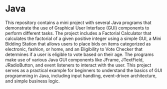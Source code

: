 # Java
This repository contains a mini project with several Java programs that demonstrate the use of Graphical User Interface (GUI) components to perform different tasks. The project includes a Factorial Calculator that calculates the factorial of a given positive integer using a simple GUI, a Mini Bidding Station that allows users to place bids on items categorized as electronic, fashion, or home, and an Eligibility to Vote Checker that determines if a user is eligible to vote based on their age. The programs make use of various Java GUI components like JFrame, JTextField, JRadioButton, and event listeners to interact with the user. This project serves as a practical example for beginners to understand the basics of GUI programming in Java, including input handling, event-driven architecture, and simple business logic.
